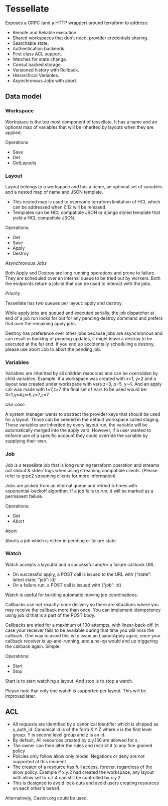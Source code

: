 # Tessellate


Exposes a GRPC (and a HTTP wrapper) around terraform to address:
* Remote and Reliable execution.
* Shared workspaces that don't need. provider credentials sharing.
* Searchable state.
* Authentication backends.
* First class ACL support.
* Watches for state change.
* Consul backed storage.
* Versioned history with Rollback.
* Hierarchical Variables.
* Asynchronous Jobs with abort.

## Data model

### Workspace
Workspace is the top most component of tessellate. It has a name and an optional map of variables that will be inherited by layouts when they are applied.


Operations
* Save
* Get
* GetLayouts

### Layout
Layout belongs to a workspace and has a name, an optional set of variables and a nested map of 
name and JSON template.
* This nested map is used to overcome terraform limitation of HCL which can be addressed when 0.12 will be released.
* Templates can be HCL compatible JSON or django styled template that yield a HCL compatible JSON.


Operations:
* Get
* Save
* Apply
* Destroy


*Asynchronous Jobs*

Both Apply and Destroy are long running operations and prone to failure. They are scheduled over an internal queue to be tried out by workers. Both the endpoints return a job-id that can be used to interact with the jobs.


*Priority* 

Tessellate has two queues per layout: apply and destroy. 

While apply jobs are queued and executed serially, the job dispatcher at end of a job run looks for out for any pending destroy command and prefers that over the remaining apply jobs.

Destroy has preference over other jobs because jobs are asynchronous and can result in backlog of pending updates, it might leave a destroy to be executed at the far end. If you end up accidentally scheduling a destroy, please use abort Job to abort the pending job.


### Variables

Variables are inherited by all children resources and can be overridden by child variables. Example: if a workspace was created with x=1, y=2 and a layout was created under workspace with vars z=3, p=5, y=4. And an apply call was made with t=7,z=7 the final set of Vars to be used would be:
X=1,y=4,p=5,z=7,z=7


*Use case*

A system manager wants to abstract the provider keys that should be used for a layout. Those can be seeded in the default workspace called staging. These variables are inherited by every layout run, the variable will be automatically merged into the apply vars. However, if a user wanted to enforce use of a specific account they could override the variable by supplying their own.

### Job

Job is a tessellate job that is long running terraform operation and streams out stdout & stderr logs when using streaming compatible clients.
(Please refer to grpc2 streaming clients for more information)


Jobs are picked from an internal queue and retried 5-times with exponential-backoff algorithm. If a job fails to run, it will be marked as a permanent failure.


Operations:
* Get
* Abort


Abort 

Aborts a job which is either in pending or failure state.

### Watch

Watch accepts a layoutId and a successful and/or a failure callback URL.
* On successful apply, a POST call is issued to the URL with {“state”: latest state, “job”: id}
* On a failure run, a POST call is issued with {“job”: id}


Watch is useful for building automatic moving job coordinations.

Callbacks use not-exactly-once delivery so there are situations where you may receive the callback more than once. You can implement idempotency using job id that is a part of the POST body.

Callbacks are tried for a maximum of 100 attempts, with linear-back-off. In case your receiver fails to be available during that time you will miss the callback.
One way to avoid this is to issue an LayoutApply again, once your callback receiver is up-and-running, and a no-op would end up triggering the callback again. Simple.


Operations:
* Start
* Stop


Start is to start watching a layout. And stop is to stop a watch.


Please note that only one watch is supported per layout. This will be improved later.

## ACL
* All requests are identified by a canonical identifier which is shipped as x_auth_id. Canonical id is of the form X.Y.Z where x is the first level group. Y is second level group and z is an id.
* By default, All resources created by x.y.156 are allowed for x.*.*
* The owner can then alter the rules and restrict it to any fine grained policy
* Policies only follow allow only model. Negations or deny are not supported at this moment.
* The creator of a resource has full access, forever, regardless of the allow policy. Example if x.y.2 had created the workspace, any layout with allow set to x.z.4 can still be controlled by x.y.2 
* This is designed to avoid lock-outs and avoid users creating resources on each other's behalf.


Alternatively, Casbin.org could be used.
